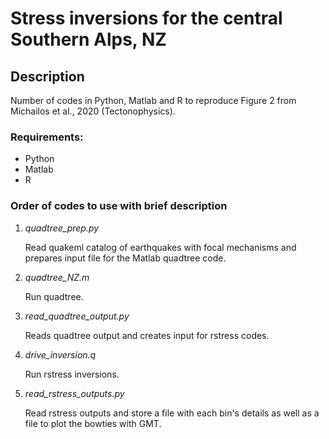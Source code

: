 # Stress inversions for the central Southern Alps, NZ

## Description ##
Number of codes in Python, Matlab and R to reproduce Figure 2
from Michailos et al., 2020 (Tectonophysics).

### Requirements:
- Python
- Matlab
- R

### Order of codes to use with brief description
1) _quadtree_prep.py_

    Read quakeml catalog of earthquakes with focal mechanisms and 
    prepares input file for the Matlab quadtree code.

2) _quadtree_NZ.m_

    Run quadtree. 

3) _read_quadtree_output.py_

    Reads quadtree output and creates input for rstress codes.


4) _drive_inversion.q_

    Run rstress inversions.  

5) _read_rstress_outputs.py_

    Read rstress outputs and store a file with each bin's
    details as well as a file to plot the bowties with GMT.

